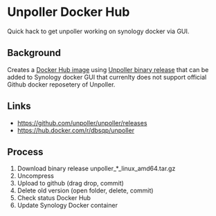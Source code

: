 # Unpoller Docker Hub
Quick hack to get unpoller working on synology docker via GUI.

## Background
Creates a [Docker Hub image](https://hub.docker.com/r/dbsqp/unpoller
) using [Unpoller binary release](https://github.com/unpoller/unpoller/releases) that can be added to Synology docker GUI that currenlty does not support official Github docker reposetery of Unpoller.

## Links
- https://github.com/unpoller/unpoller/releases
- https://hub.docker.com/r/dbsqp/unpoller

## Process
1. Download binary release unpoller_*_linux_amd64.tar.gz
2. Uncompress
3. Upload to github (drag drop, commit)
4. Delete old version (open folder, delete, commit)
5. Check status Docker Hub
6. Update Synology Docker container
